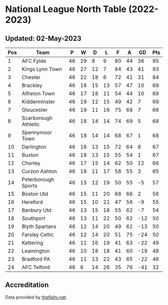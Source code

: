 # National League North Table (2022-2023)
## Updated: 02-May-2023

| Pos | Team | P | W | D | L | F | A | GD | Pts |
| --- | --- | --- | --- | --- | --- | --- | --- | --- | --- |
| 1 | AFC Fylde | 46 | 29 | 8 | 9 | 80 | 44 | 36 | 95 |
| 2 | Kings Lynn Town | 46 | 27 | 12 | 7 | 84 | 43 | 41 | 93 |
| 3 | Chester | 46 | 22 | 18 | 6 | 72 | 41 | 31 | 84 |
| 4 | Brackley | 46 | 18 | 15 | 13 | 57 | 47 | 10 | 69 |
| 5 | Alfreton Town | 46 | 17 | 18 | 11 | 54 | 44 | 10 | 69 |
| 6 | Kidderminster | 46 | 19 | 12 | 15 | 49 | 42 | 7 | 69 |
| 7 | Gloucester | 46 | 19 | 11 | 16 | 75 | 68 | 7 | 68 |
| 8 | Scarborough Athletic | 46 | 18 | 14 | 14 | 74 | 69 | 5 | 68 |
| 9 | Spennymoor Town | 46 | 18 | 14 | 14 | 68 | 67 | 1 | 68 |
| 10 | Darlington | 46 | 18 | 13 | 15 | 72 | 64 | 8 | 67 |
| 11 | Buxton | 46 | 18 | 13 | 15 | 55 | 54 | 1 | 67 |
| 12 | Chorley | 46 | 17 | 15 | 14 | 62 | 50 | 12 | 66 |
| 13 | Curzon Ashton | 46 | 18 | 11 | 17 | 58 | 55 | 3 | 65 |
| 14 | Peterborough Sports | 46 | 15 | 12 | 19 | 50 | 55 | -5 | 57 |
| 15 | Boston Utd | 46 | 15 | 11 | 20 | 68 | 66 | 2 | 56 |
| 16 | Hereford | 46 | 15 | 10 | 21 | 47 | 56 | -9 | 55 |
| 17 | Banbury Utd | 46 | 13 | 15 | 18 | 55 | 62 | -7 | 54 |
| 18 | Southport | 46 | 13 | 11 | 22 | 50 | 62 | -12 | 50 |
| 19 | Blyth Spartans | 46 | 12 | 14 | 20 | 49 | 62 | -13 | 50 |
| 20 | Farsley Celtic | 46 | 12 | 14 | 20 | 51 | 75 | -24 | 50 |
| 21 | Kettering | 46 | 11 | 16 | 19 | 41 | 63 | -22 | 49 |
| 22 | Leamington | 46 | 10 | 18 | 18 | 41 | 60 | -19 | 48 |
| 23 | Bradford PA | 46 | 11 | 13 | 22 | 43 | 65 | -22 | 46 |
| 24 | AFC Telford | 46 | 6 | 14 | 26 | 35 | 76 | -41 | 32 |

## Accreditation 

Data provided by [thefishy.net](https://www.thefishy.net/).